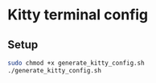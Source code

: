 # Kitty terminal config

## Setup

```sh
sudo chmod +x generate_kitty_config.sh
./generate_kitty_config.sh
```
